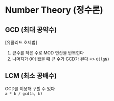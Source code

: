 # Number Theory (정수론)

## GCD (최대 공약수)
[유클리드 호제법]
1. 큰수를 작은 수로 MOD 연산을 반복힌다
2. 나머지가 0이 됐을 때 큰 수가 GCD가 된다
=> `O(lgN)`

## LCM (최소 공배수)
GCD를 이용해 구할 수 있다<br>`a * b / gcd(a, b)`
